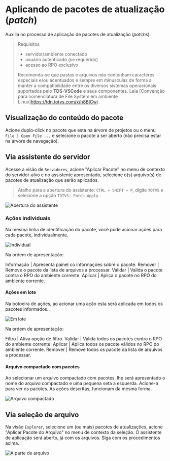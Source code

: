 
# Aplicando de pacotes de atualização (_patch_)

Auxilia no processo de aplicação de pacotes de atualização (_patchs_).

> Requisitos
>
> - servidor/ambiente conectado
> - usuário autenticado (se requerido)
> - acesso ao RPO exclusivo
>
> Recomenda-se que pastas e arquivos não contenham caracteres especiais e/ou acentuados e sempre em minusculas de forma a manter a compatibilidade entre os diversos sistemas operacionais suportados pelo **TDS-VSCode** e seus componentes.
> Leia [Convenção para nomenclatura de File System em ambiente Linux]<https://tdn.totvs.com/x/h8BICw>).

## Visualização do conteúdo do pacote

Acione duplo-click no pacote que esta na árvore de projetos ou o menu ``File | Open File ...`` e selecione o pacote a ser aberto (não precisa estar na árvore de navegação).

## Via assistente do servidor

Acesse a visão de ``Servidores``, acione "Aplicar Pacote" no menu de contexto do servidor-alvo e no assistente apresentado, selecione o(s) arquivo(s) de pacotes de atualização que serão aplicados.

> Atalho para a abertura do assistente: `CTRL + SHIFT + P`, digite `TOTVS` e selecione a opção `TOTVS: Patch Apply`.

![Abertura do assistente](./patch/open-wizard.gif)

### Ações individuais

Na mesma linha de identificação do pacote, você pode acionar ações para cada pacote, individualmente.

![Individual](./patch/single-apply.gif)

Na ordem de apresentação:

Informação | Apresenta painel co informações sobre o pacote.
Remover | Remove o pacote da lista de arquivos a processar.
Validar | Valida o pacote contra o RPO do ambiente corrente.
Aplicar | Aplica o pacote no RPO do ambiente corrente.

#### Ações em lote

Na botoeira de ações, ao acionar uma ação esta será aplicada em todos os pacotes informados..

![Em lote](./patch/batch-apply.gif)

Na ordem de apresentação:

Filtro | Ativa opção de filtro.
Validar | Valida todos os pacotes contra o RPO do ambiente corrente.
Aplicar | Aplica todos os pacote válidos no RPO do ambiente corrente.
Remover | Remove todos os pacote da lista de arquivos a processar.

#### Arquivo compactado com pacotes

Ao selecionar um arquivo compactado com pacotes, lhe será apresentado o nome do arquivo compactado e uma pequena seta a esquerda. Acione-a para ver os pacotes. As ações descritas, funcionam da mesma forma.

![Arquivo compactado](./patch/apply-zip-file.gif)

## Via seleção de arquivo

Na visão ``Explorer``, selecione um (ou mais) pacotes de atualizações, acione "Aplicar Pacote do Arquivo" no menu de contexto da seleção. O assistente de aplicação será aberto, já com os arquivos. Siga com os procedimentos acima.

![A parte de arquivo](./patch/apply-from-file.gif)

